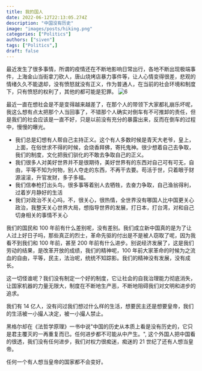 ```yaml
---
title: 我的国人
date: 2022-06-12T22:13:05.274Z
description: "中国没有历史"
image: "images/posts/hiking.png"
categories: ["Politics"]
authors: ["siven"]
tags: ["Politics",]
draft: false
---
```


最近发生了很多事情，所谓的疫情还在不断地影响日常出行，各地不断出现极端事件，上海金山当街拿刀砍人，唐山烧烤店暴力事件等，让人心情变得很差，悲观的情绪久久不能退却，没有愤怒就没有正义，作为普通人，在当前的社会环境和制度下，只有愤怒的权利了，其他的都可能是犯罪。
![6](/nun-boy/images/posts/post-6.jpeg)

最近一直在想社会是不是变得越来越差了，在那个人的带领下大家都礼崩乐坏呢，我这么想有点太把那个人当回事了，不错那个人确实对倒车有不可推卸的责任，但是我们的社会应该是一直不好，只是以前没有充分的暴露出来，反而在倒车的过程中，慢慢的曝光。

- 我们总是幻想有人帮自己主持正义。这个有人多数时候是青天大老爷，皇上，上面，在俗世求不得的时候，会烧香拜佛，寄托鬼神。很少想着自己去争取，我们的制度，文化把我们驯化的不敢去争取自己的正义。
- 我们很多人对美好世界并不是很期待，美好世界有的东西对自己可有可无，自由，平等不知为何物，别人夺走的东西，不再干去要。苟活于世，只着眼于财源滚滚，升官发财，多子多福。
- 我们信奉枪打出头鸟，很多事等着别人去牺牲，去奋力争取，自己渔翁得利，过着岁月静好的生活
- 我们对政治不关心吗，不，很关心，很热情，全世界没有哪国人比中国更关心政治，我整天关心世界大局，想指导世界的发展，打日本，打台湾，对和自己切身相关的事情不关心

我们的国民和 100 年前有什么差别呢，没有差别。我们成立新中国真的是为了让人过上好日子吗，那些真正的烈士，革命先驱的付出是不是被人窃取了呢，因为我看不到我们和 100 年前，甚至 200 年前有什么进步。别说经济发展了，这是我们劳动的结果，是改革开放的成绩，我们的精神呢，100 年前大家革命的时候为之流血的自由，平等，民主，法治呢，统统不知踪影。我们的精神没有发展，没有成长。

这一切怪谁呢？我们没有制定一个好的制度，它让社会的自我治理能力彻底消失，让国家机器的力量无限大，制度在不断地生产恶，不断地阻碍我们对文明和进步的追求。

我们有 14 亿人，没有问过我们想过什么样的生活，想要民主还是想要皇帝，我们的生活被一小撮人决定，被一小撮人禁止。

黑格尔却在《法哲学原理》一书中说"中国的历史从本质上看是没有历史的，它只是君主覆灭的一再重复而已。任何进步都不可能从中产生。", 这个外国人把中国看的很透，我们没有任何进步，我们对权力很痴迷，痴迷的 21 世纪了还有人想当皇帝。

任何一个有人想当皇帝的国家都不会变好。
